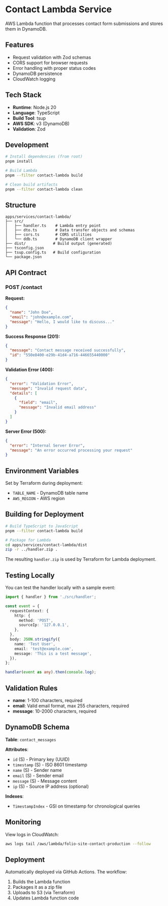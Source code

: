# Contact Lambda Service

AWS Lambda function that processes contact form submissions and stores them in DynamoDB.

## Features

- Request validation with Zod schemas
- CORS support for browser requests
- Error handling with proper status codes
- DynamoDB persistence
- CloudWatch logging

## Tech Stack

- **Runtime**: Node.js 20
- **Language**: TypeScript
- **Build Tool**: tsup
- **AWS SDK**: v3 (DynamoDB)
- **Validation**: Zod

## Development

```bash
# Install dependencies (from root)
pnpm install

# Build Lambda
pnpm --filter contact-lambda build

# Clean build artifacts
pnpm --filter contact-lambda clean
```

## Structure

```
apps/services/contact-lambda/
├── src/
│   ├── handler.ts    # Lambda entry point
│   ├── dto.ts        # Data transfer objects and schemas
│   ├── cors.ts       # CORS utilities
│   └── ddb.ts        # DynamoDB client wrapper
├── dist/            # Build output (generated)
├── tsconfig.json
├── tsup.config.ts   # Build configuration
└── package.json
```

## API Contract

### POST /contact

**Request:**

```json
{
  "name": "John Doe",
  "email": "john@example.com",
  "message": "Hello, I would like to discuss..."
}
```

**Success Response (201):**

```json
{
  "message": "Contact message received successfully",
  "id": "550e8400-e29b-41d4-a716-446655440000"
}
```

**Validation Error (400):**

```json
{
  "error": "Validation Error",
  "message": "Invalid request data",
  "details": [
    {
      "field": "email",
      "message": "Invalid email address"
    }
  ]
}
```

**Server Error (500):**

```json
{
  "error": "Internal Server Error",
  "message": "An error occurred processing your request"
}
```

## Environment Variables

Set by Terraform during deployment:

- `TABLE_NAME` - DynamoDB table name
- `AWS_REGION` - AWS region

## Building for Deployment

```bash
# Build TypeScript to JavaScript
pnpm --filter contact-lambda build

# Package for Lambda
cd apps/services/contact-lambda/dist
zip -r ../handler.zip .
```

The resulting `handler.zip` is used by Terraform for Lambda deployment.

## Testing Locally

You can test the handler locally with a sample event:

```typescript
import { handler } from './src/handler';

const event = {
  requestContext: {
    http: {
      method: 'POST',
      sourceIp: '127.0.0.1',
    },
  },
  body: JSON.stringify({
    name: 'Test User',
    email: 'test@example.com',
    message: 'This is a test message',
  }),
};

handler(event as any).then(console.log);
```

## Validation Rules

- **name**: 1-100 characters, required
- **email**: Valid email format, max 255 characters, required
- **message**: 10-2000 characters, required

## DynamoDB Schema

**Table**: `contact_messages`

**Attributes**:

- `id` (S) - Primary key (UUID)
- `timestamp` (S) - ISO 8601 timestamp
- `name` (S) - Sender name
- `email` (S) - Sender email
- `message` (S) - Message content
- `ip` (S) - Source IP address (optional)

**Indexes**:

- `TimestampIndex` - GSI on timestamp for chronological queries

## Monitoring

View logs in CloudWatch:

```bash
aws logs tail /aws/lambda/folio-site-contact-production --follow
```

## Deployment

Automatically deployed via GitHub Actions. The workflow:

1. Builds the Lambda function
2. Packages it as a zip file
3. Uploads to S3 (via Terraform)
4. Updates Lambda function code
